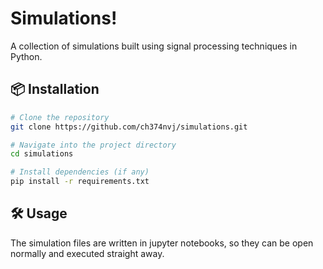# Simulations!

A collection of simulations built using signal processing techniques in Python.

## 📦 Installation

```bash
# Clone the repository
git clone https://github.com/ch374nvj/simulations.git

# Navigate into the project directory
cd simulations

# Install dependencies (if any)
pip install -r requirements.txt
```
## 🛠 Usage
The simulation files are written in jupyter notebooks, so they can be open normally and executed straight away.
